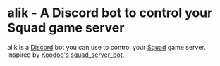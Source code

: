 # alik - A Discord bot to control your Squad game server

alik is a [Discord](https://discord.com) bot you can use to control your [Squad](https://joinsquad.com) game server. Inspired by [Koodoo's squad_server_bot](https://github.com/Koodoo/squad_server_bot).
